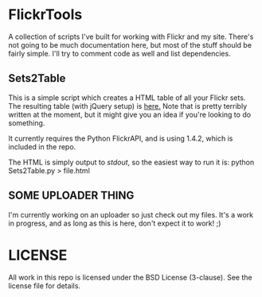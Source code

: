 FlickrTools
===========

A collection of scripts I've built for working with Flickr and my site.
There's not going to be much documentation here, but most of the stuff should
be fairly simple. I'll try to comment code as well and list dependencies.

Sets2Table
----------

This is a simple script which creates a HTML table of all your Flickr sets.
The resulting table (with jQuery setup) is [here.](http://michaelballphoto.com/photography)
Note that is pretty terribly written at the moment, but it might give you an
idea if you're looking to do something.

It currently requires the Python FlickrAPI, and is using 1.4.2, which is
included in the repo. 

The HTML is simply output to _stdout_, so the easiest way to run it is:
    python Sets2Table.py > file.html
    
SOME UPLOADER THING
------------------

I'm currently working on an uploader so just check out my files. It's a work
in progress, and as long as this is here, don't expect it to work! ;)

LICENSE
=======

All work in this repo is licensed under the BSD License (3-clause).
See the license file for details. 